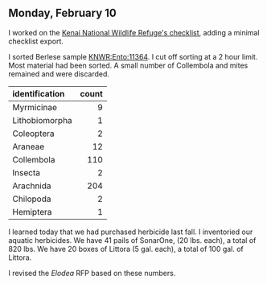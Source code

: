 
## Monday, February 10

I worked on the [Kenai National Wildlife Refuge's checklist](https://github.com/mlbowser/KenaiNWRspecies), adding a minimal checklist export.

I sorted Berlese sample [KNWR:Ento:11364](http://arctos.database.museum/guid/KNWR:Ento:11364). I cut off sorting at a 2 hour limit. Most material had been sorted. A small number of Collembola and mites remained and were discarded.

identification|count
:---|---:
Myrmicinae|9
Lithobiomorpha|1
Coleoptera|2
Araneae|12
Collembola|110
Insecta|2
Arachnida|204
Chilopoda|2
Hemiptera|1

I learned today that we had purchased herbicide last fall. I inventoried our aquatic herbicides. We have 41 pails of SonarOne, (20 lbs. each), a total of 820 lbs. We have 20 boxes of Littora (5 gal. each), a total of 100 gal. of Littora.

I revised the *Elodea* RFP based on these numbers.

